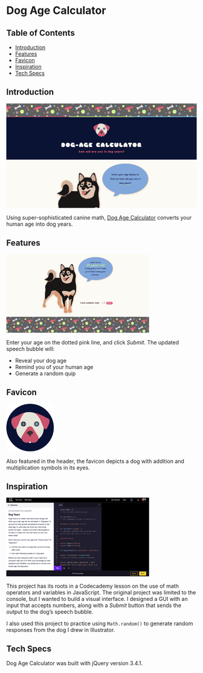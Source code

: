 # Dog Age Calculator

## Table of Contents
 + [Introduction](#introduction)
 + [Features](#features)
 + [Favicon](#favicon)
 + [Inspiration](#inspiration)
 + [Tech Specs](#tech-specs)

## Introduction

 ![Homepage screenshot](images/read-me/homepage.png "Homepage screenshot") 

 Using super-sophisticated canine math, [Dog Age Calculator](https://cassiopeian.github.io/dog-age-calculator/) converts your human age into dog years.

## Features

 <img src="images/read-me/example-age.png" style="width: 75%">

 Enter your age on the dotted pink line, and click *Submit*. The updated speech bubble will: 
 + Reveal your dog age
 + Remind you of your human age
 + Generate a random quip

## Favicon 

 <img src="images/logo-dog-age-calculator-01.svg" style="width: 25%">

 Also featured in the header, the favicon depicts a dog with addition and multiplication symbols in its eyes.

## Inspiration

 <img src="images/read-me/cc-dog-years.png" style="width: 75%">

 This project has its roots in a Codecademy lesson on the use of math operators and variables in JavaScript. The original project was limited to the console, but I wanted to build a visual interface. I designed a GUI with an input that accepts numbers, along with a *Submit* button that sends the output to the dog’s speech bubble.  

I also used this project to practice using `Math.random()` to generate random responses from the dog I drew in Illustrator.

## Tech Specs

 Dog Age Calculator was built with jQuery version 3.4.1.